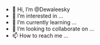 - 👋 Hi, I’m @Dewaleesky
- 👀 I’m interested in ...
- 🌱 I’m currently learning ...
- 💞️ I’m looking to collaborate on ...
- 📫 How to reach me ...

<!---
Dewaleesky/Dewaleesky is a ✨ special ✨ repository because its `README.md` (this file) appears on your GitHub profile.
You can click the Preview link to take a look at your changes.
--->
